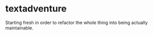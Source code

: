 # textadventure

Starting fresh in order to refactor the whole thing into being actually maintainable.
